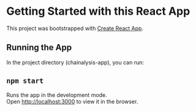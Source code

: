 # Getting Started with this React App

This project was bootstrapped with [Create React App](https://github.com/facebook/create-react-app).

## Running the App

In the project directory (chainalysis-app), you can run:

## `npm start`

Runs the app in the development mode.\
Open [http://localhost:3000](http://localhost:3000) to view it in the browser.
